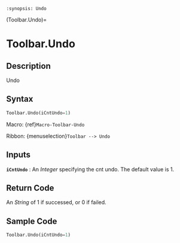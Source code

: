 ```{module} Toolbar.Undo()
:synopsis: Undo
```

(Toolbar.Undo)=

# Toolbar.Undo

## Description

Undo

## Syntax

```python
Toolbar.Undo(iCntUndo=1)
```

Macro: {ref}`Macro-Toolbar-Undo`

Ribbon: {menuselection}`Toolbar --> Undo`

## Inputs

**`iCntUndo`**
: An _Integer_ specifying the cnt undo. The default value is 1.

## Return Code

An _String_ of 1 if successed, or 0 if failed.

## Sample Code

```python
Toolbar.Undo(iCntUndo=1)
```
